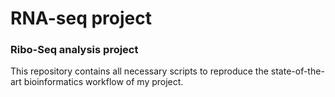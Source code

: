 # RNA-seq project

### Ribo-Seq analysis project

This repository contains all necessary scripts to reproduce the state-of-the-art bioinformatics workflow of my project.
